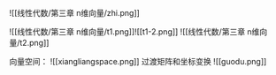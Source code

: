 ![[线性代数/第三章 n维向量/zhi.png]]

![[线性代数/第三章 n维向量/t1.png]]![[t1-2.png]]
![[线性代数/第三章 n维向量/t2.png]]

向量空间：
![[xiangliangspace.png]]
过渡矩阵和坐标变换
![[guodu.png]]